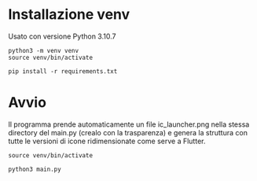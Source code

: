 # Installazione venv
Usato con versione Python 3.10.7
```
python3 -m venv venv
source venv/bin/activate

pip install -r requirements.txt
```

# Avvio
Il programma prende automaticamente un file ic_launcher.png nella stessa
directory del main.py (crealo con la trasparenza) e genera la struttura
con tutte le versioni di icone ridimensionate come serve a Flutter.
```
source venv/bin/activate

python3 main.py
```
